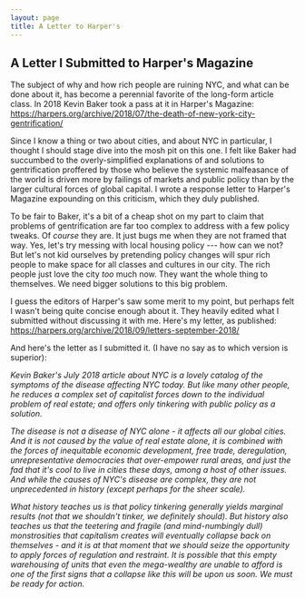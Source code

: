 ```yaml
---
layout: page
title: A Letter to Harper's
---
```


## A Letter I Submitted to Harper's Magazine 

The subject of why and how rich people are ruining NYC, and what can be
done about it, has become a perennial favorite of the long-form article
class. In 2018 Kevin Baker took a pass at it in Harper's Magazine:  
https://harpers.org/archive/2018/07/the-death-of-new-york-city-gentrification/

Since I know a thing or two about cities, and about NYC in particular,
I thought I should stage dive into the mosh pit on this one. I felt
like Baker had succumbed to the overly-simplified explanations of and
solutions to gentrification proffered by those who believe the systemic
malfeasance of the world is driven more by failings of markets and
public policy than by the larger cultural forces of global capital.
I wrote a response letter to Harper's Magazine expounding on this
criticism, which they duly published.

To be fair to Baker, it's a bit of a cheap shot on my part to claim
that problems of gentrification are far too complex to address with a
few policy tweaks. Of *course* they are. It just bugs me when they are not
framed that way. Yes, let's try messing with local housing policy ---
how can we not? But let's not kid ourselves by pretending policy changes
will spur rich people to make space for all classes and cultures in our
city. The rich people just love the city *too* much now. They want the
whole thing to themselves. We need bigger solutions to this big problem.

I guess the editors of Harper's saw some merit to my point, but perhaps
felt I wasn't being quite concise enough about it. They heavily edited
what I submitted without discussing it with me. Here's my letter, as
published:  
https://harpers.org/archive/2018/09/letters-september-2018/

And here's the letter as I submitted it. (I have no say as to which
version is superior):

_Kevin Baker's July 2018 article about NYC is a lovely catalog of the
symptoms of the disease affecting NYC today. But like many other people,
he reduces a complex set of capitalist forces down to the individual
problem of real estate; and offers only tinkering with public policy as
a solution._

_The disease is not a disease of NYC alone - it affects all our global
cities. And it is not caused by the value of real estate alone, it is
combined with the forces of inequitable economic development, free
trade, deregulation, unrepresentative democracies that over-empower
rural areas, and just the fad that it's cool to live in cities these
days, among a host of other issues. And while the causes of NYC's
disease are complex, they are not unprecedented in history (except
perhaps for the sheer scale)._

_What history teaches us is that policy tinkering generally yields
marginal results (not that we shouldn't tinker, we definitely should).
But history also teaches us that the teetering and fragile (and
mind-numbingly dull) monstrosities that capitalism creates will
eventually collapse back on themselves - and it is at that moment that
we should seize the opportunity to apply forces of regulation and
restraint. It is possible that this empty warehousing of units that even
the mega-wealthy are unable to afford is one of the first signs that a
collapse like this will be upon us soon. We must be ready for action._





